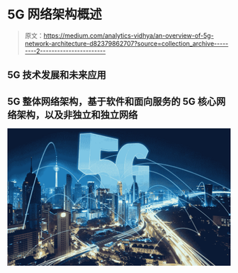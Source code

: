 # 5G 网络架构概述

> 原文：<https://medium.com/analytics-vidhya/an-overview-of-5g-network-architecture-d82379862707?source=collection_archive---------2----------------------->

## 5G 技术发展和未来应用

## 5G 整体网络架构，基于软件和面向服务的 5G 核心网络架构，以及非独立和独立网络

![](img/1485b9af33477e56b1da070109f0ba4c.png)
